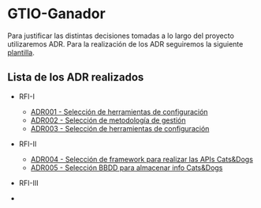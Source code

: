 # GTIO-Ganador

Para justificar las distintas decisiones tomadas a lo largo del proyecto utilizaremos ADR. Para la realización de los ADR seguiremos la siguiente [plantilla](ADR/ADRXX-plantilla_ejemplo.md).

## Lista de los ADR realizados

* RFI-I 

  * [ADR001 - Selección de herramientas de configuración](ADR/ADR01_Herramienta_gestion_configuracion.md)
  * [ADR002 - Selección de metodología de gestión](ADR/ADR02_Metodologia_gestion.md) 
  * [ADR003 - Selección de herramientas de configuración](ADR/ADR03_Herramienta_gestion_proyecto.md)

* RFI-II

  * [ADR004 - Selección de framework para realizar las APIs Cats&Dogs](ADR/ADR04_Story3_API_Framework.md)
  * [ADR005 - Selección BBDD para almacenar info Cats&Dogs](ADR/ADR05_Seleccion_BBDD.md) 

* RFI-III
* 
